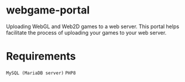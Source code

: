 # webgame-portal

Uploading WebGL and Web2D games to a web server. This portal helps facilitate the process of uploading your games to your web server.
 # Requirements
`MySQL (MariaDB server)`
`PHP8`
